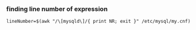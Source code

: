 ### finding line number of expression







```
lineNumber=$(awk "/\[mysqld\]/{ print NR; exit }" /etc/mysql/my.cnf)
```
